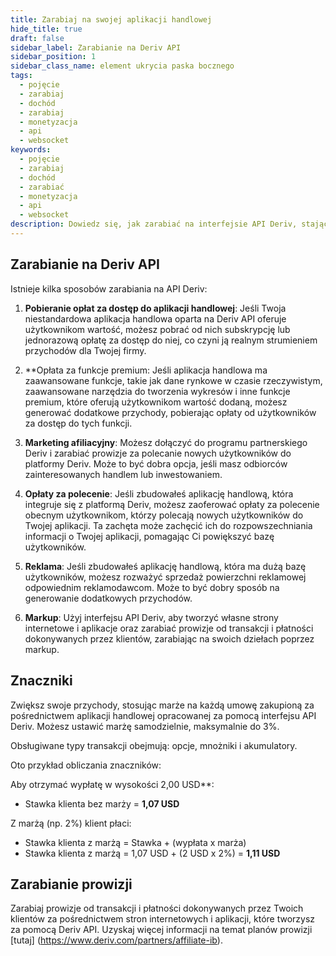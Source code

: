 ```yaml
---
title: Zarabiaj na swojej aplikacji handlowej
hide_title: true
draft: false
sidebar_label: Zarabianie na Deriv API
sidebar_position: 1
sidebar_class_name: element ukrycia paska bocznego
tags:
  - pojęcie
  - zarabiaj
  - dochód
  - zarabiaj
  - monetyzacja
  - api
  - websocket
keywords:
  - pojęcie
  - zarabiaj
  - dochód
  - zarabiać
  - monetyzacja
  - api
  - websocket
description: Dowiedz się, jak zarabiać na interfejsie API Deriv, stając się partnerem Deriv, reklamując się w swojej aplikacji handlowej lub oferując funkcje premium.
---
```


## Zarabianie na Deriv API

Istnieje kilka sposobów zarabiania na API Deriv:

1. **Pobieranie opłat za dostęp do aplikacji handlowej**: Jeśli Twoja niestandardowa aplikacja handlowa oparta na Deriv API oferuje użytkownikom wartość, możesz pobrać od nich subskrypcję lub jednorazową opłatę za dostęp do niej, co czyni ją realnym strumieniem przychodów dla Twojej firmy.

2. \*\*Opłata za funkcje premium: Jeśli aplikacja handlowa ma zaawansowane funkcje, takie jak dane rynkowe w czasie rzeczywistym, zaawansowane narzędzia do tworzenia wykresów i inne funkcje premium, które oferują użytkownikom wartość dodaną, możesz generować dodatkowe przychody, pobierając opłaty od użytkowników za dostęp do tych funkcji.

3. **Marketing afiliacyjny**: Możesz dołączyć do programu partnerskiego Deriv i zarabiać prowizje za polecanie nowych użytkowników do platformy Deriv. Może to być dobra opcja, jeśli masz odbiorców zainteresowanych handlem lub inwestowaniem.

4. **Opłaty za polecenie**: Jeśli zbudowałeś aplikację handlową, która integruje się z platformą Deriv, możesz zaoferować opłaty za polecenie obecnym użytkownikom, którzy polecają nowych użytkowników do Twojej aplikacji. Ta zachęta może zachęcić ich do rozpowszechniania informacji o Twojej aplikacji, pomagając Ci powiększyć bazę użytkowników.

5. **Reklama**: Jeśli zbudowałeś aplikację handlową, która ma dużą bazę użytkowników, możesz rozważyć sprzedaż powierzchni reklamowej odpowiednim reklamodawcom. Może to być dobry sposób na generowanie dodatkowych przychodów.

6. **Markup**: Użyj interfejsu API Deriv, aby tworzyć własne strony internetowe i aplikacje oraz zarabiać prowizje od transakcji i płatności dokonywanych przez klientów, zarabiając na swoich dziełach poprzez markup.

## Znaczniki

Zwiększ swoje przychody, stosując marże na każdą umowę zakupioną za pośrednictwem aplikacji handlowej opracowanej za pomocą interfejsu API Deriv. Możesz ustawić marżę samodzielnie, maksymalnie do 3%.

Obsługiwane typy transakcji obejmują: opcje, mnożniki i akumulatory.

Oto przykład obliczania znaczników:

Aby otrzymać wypłatę w wysokości 2,00 USD\*\*:

- Stawka klienta bez marży = **1,07 USD**

Z marżą (np. 2%) klient płaci:

- Stawka klienta z marżą = Stawka + (wypłata x marża)
- Stawka klienta z marżą = 1,07 USD + (2 USD x 2%) = **1,11 USD**

## Zarabianie prowizji

Zarabiaj prowizje od transakcji i płatności dokonywanych przez Twoich klientów za pośrednictwem stron internetowych i aplikacji, które tworzysz za pomocą Deriv API. Uzyskaj więcej informacji na temat planów prowizji [tutaj] (https://www.deriv.com/partners/affiliate-ib).
